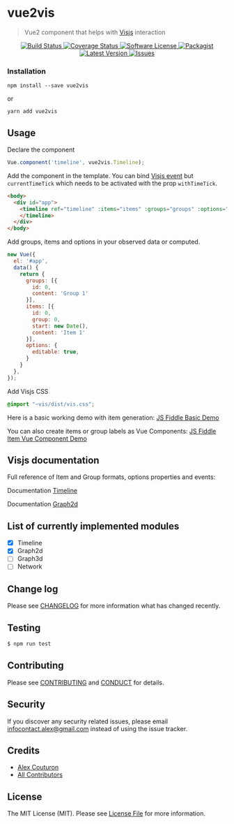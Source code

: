 # vue2vis

> Vue2 component that helps with <a href="http://visjs.org/">Visjs</a> interaction

<p align="center">
  <a href="https://travis-ci.org/alexcode/vue2vis">
    <img src="https://travis-ci.org/alexcode/vue2vis.svg?branch=master" alt="Build Status" />
  </a>
  <a href="https://coveralls.io/github/alexcode/vue2vis?branch=master">
    <img src="https://coveralls.io/repos/github/alexcode/vue2vis/badge.svg?branch=master" alt="Coverage Status" />
  </a>
  <a href="LICENSE">
    <img src="https://img.shields.io/badge/license-MIT-brightgreen.svg?" alt="Software License" />
  </a>
  <a href="https://npmjs.org/package/vue2vis">
    <img src="https://img.shields.io/npm/v/vue2vis.svg?" alt="Packagist" />
  </a>
  <a href="https://github.com/alexcode/vue2vis/releases">
    <img src="https://img.shields.io/github/release/alexcode/vue2vis.svg?" alt="Latest Version" />
  </a>

  <a href="https://github.com/alexcode/vue2vis/issues">
    <img src="https://img.shields.io/github/issues/alexcode/vue2vis.svg?" alt="Issues" />
  </a>
</p>

### Installation
```
npm install --save vue2vis
```

or

```
yarn add vue2vis
```

## Usage

Declare the component
``` javascript
Vue.component('timeline', vue2vis.Timeline);
```

Add the component in the template. You can bind [Visjs event](http://visjs.org/docs/timeline/#Events) but `currentTimeTick` which needs to be activated with the prop `withTimeTick`.

```html
<body>
  <div id="app">
    <timeline ref="timeline" :items="items" :groups="groups" :options="options">
    </timeline>
  </div>
</body>
```

Add groups, items and options in your observed data or computed.
``` javascript
new Vue({
  el: '#app',
  data() {
    return {
      groups: [{
      	id: 0,
        content: 'Group 1'
      }],
      items: [{
      	id: 0,
        group: 0,
        start: new Date(),
        content: 'Item 1'
      }],
      options: {
        editable: true,
      }
    }
  },
});
```

Add Visjs CSS
``` css
@import "~vis/dist/vis.css";
```
Here is a basic working demo with item generation:
[JS Fiddle Basic Demo](https://jsfiddle.net/alexkodo/ejdut8fm/)

You can also create items or group labels as Vue Components:
[JS Fiddle Item Vue Component Demo](https://jsfiddle.net/alexkodo/n978c58d/)

## Visjs documentation

Full reference of Item and Group formats, options properties and events:

Documentation [Timeline](http://visjs.org/docs/timeline)

Documentation [Graph2d](http://visjs.org/docs/graph2d)

## List of currently implemented modules

-   [x] Timeline
-   [x] Graph2d
-   [ ] Graph3d
-   [ ] Network

## Change log

Please see [CHANGELOG](CHANGELOG.md) for more information what has changed recently.

## Testing

``` bash
$ npm run test
```

## Contributing

Please see [CONTRIBUTING](CONTRIBUTING.md) and [CONDUCT](CONDUCT.md) for details.

## Security

If you discover any security related issues, please email infocontact.alex@gmail.com instead of using the issue tracker.

## Credits

- [Alex Couturon][link-author]
- [All Contributors][link-contributors]

## License

The MIT License (MIT). Please see [License File](LICENSE.md) for more information.

[link-author]: https://github.com/alexcode
[link-contributors]: ../../contributors
